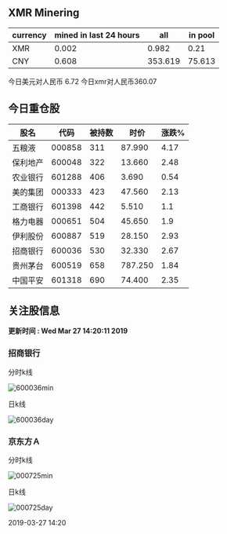 ## XMR Minering

|currency|mined in last 24 hours|all|in pool|
|---|---|---|---|
|XMR|0.002|0.982|0.21|
|CNY|0.608|353.619|75.613|

今日美元对人民币 6.72	今日xmr对人民币360.07


## 今日重仓股 

|股名|代码|被持数|时价|涨跌%|
|---|---|---|---|---|
|五粮液|000858|311|87.990|4.17|
|保利地产|600048|322|13.660|2.48|
|农业银行|601288|406|3.690|0.54|
|美的集团|000333|423|47.560|2.13|
|工商银行|601398|442|5.510|1.1|
|格力电器|000651|504|45.650|1.9|
|伊利股份|600887|519|28.150|2.93|
|招商银行|600036|530|32.330|2.67|
|贵州茅台|600519|658|787.250|1.84|
|中国平安|601318|690|74.400|2.35|

## 关注股信息
**更新时间 : Wed Mar 27 14:20:11 2019**
### 招商银行 
分时k线

![600036min](http://image.sinajs.cn/newchart/min/n/sh600036.gif)

日k线

![600036day](http://image.sinajs.cn/newchart/daily/n/sh600036.gif)

### 京东方Ａ 
分时k线

![000725min](http://image.sinajs.cn/newchart/min/n/sz000725.gif)

日k线

![000725day](http://image.sinajs.cn/newchart/daily/n/sz000725.gif)

2019-03-27 14:20